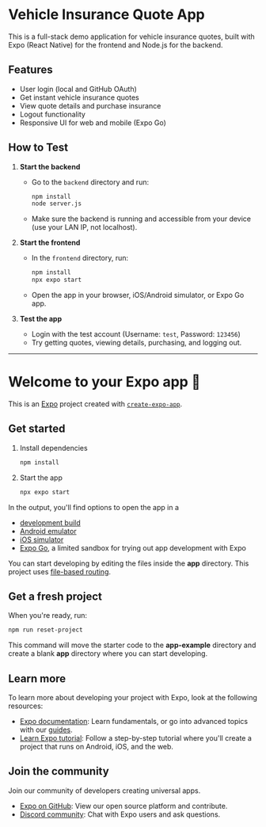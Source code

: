 # Vehicle Insurance Quote App

This is a full-stack demo application for vehicle insurance quotes, built with Expo (React Native) for the frontend and Node.js for the backend.

## Features
- User login (local and GitHub OAuth)
- Get instant vehicle insurance quotes
- View quote details and purchase insurance
- Logout functionality
- Responsive UI for web and mobile (Expo Go)

## How to Test
1. **Start the backend**
   - Go to the `backend` directory and run:
     ```bash
     npm install
     node server.js
     ```
   - Make sure the backend is running and accessible from your device (use your LAN IP, not localhost).

2. **Start the frontend**
   - In the `frontend` directory, run:
     ```bash
     npm install
     npx expo start
     ```
   - Open the app in your browser, iOS/Android simulator, or Expo Go app.

3. **Test the app**
   - Login with the test account (Username: `test`, Password: `123456`)
   - Try getting quotes, viewing details, purchasing, and logging out.

---

# Welcome to your Expo app 👋

This is an [Expo](https://expo.dev) project created with [`create-expo-app`](https://www.npmjs.com/package/create-expo-app).

## Get started

1. Install dependencies

   ```bash
   npm install
   ```

2. Start the app

   ```bash
   npx expo start
   ```

In the output, you'll find options to open the app in a

- [development build](https://docs.expo.dev/develop/development-builds/introduction/)
- [Android emulator](https://docs.expo.dev/workflow/android-studio-emulator/)
- [iOS simulator](https://docs.expo.dev/workflow/ios-simulator/)
- [Expo Go](https://expo.dev/go), a limited sandbox for trying out app development with Expo

You can start developing by editing the files inside the **app** directory. This project uses [file-based routing](https://docs.expo.dev/router/introduction).

## Get a fresh project

When you're ready, run:

```bash
npm run reset-project
```

This command will move the starter code to the **app-example** directory and create a blank **app** directory where you can start developing.

## Learn more

To learn more about developing your project with Expo, look at the following resources:

- [Expo documentation](https://docs.expo.dev/): Learn fundamentals, or go into advanced topics with our [guides](https://docs.expo.dev/guides).
- [Learn Expo tutorial](https://docs.expo.dev/tutorial/introduction/): Follow a step-by-step tutorial where you'll create a project that runs on Android, iOS, and the web.

## Join the community

Join our community of developers creating universal apps.

- [Expo on GitHub](https://github.com/expo/expo): View our open source platform and contribute.
- [Discord community](https://chat.expo.dev): Chat with Expo users and ask questions.
